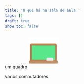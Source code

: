 ```yaml
---
title: 'O que há na sala de aula '
tags: []
draft: true
show_toc: false
---
```

um <e-answer>quadro</e-answer> ![Image](/img/quadro.png)

varios  <e-answer>computadores</e-answer>
